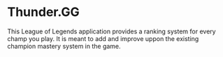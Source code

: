 # Thunder.GG
This League of Legends application provides a ranking system for every champ you play. It is meant to add and improve uppon the existing champion mastery system in the game.
